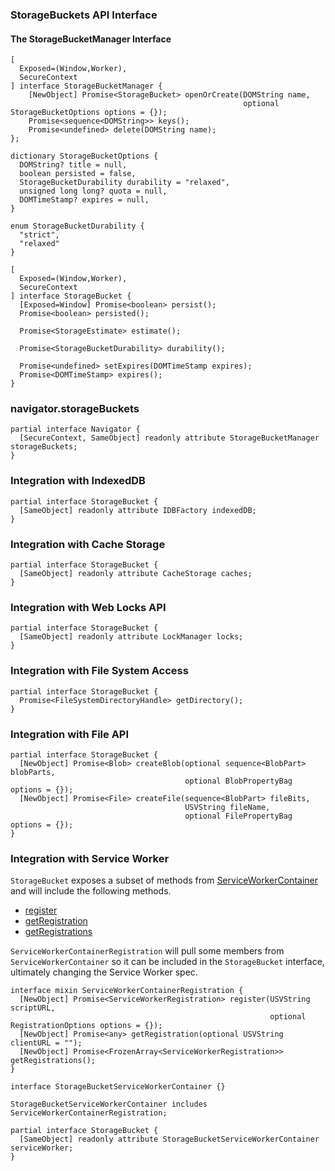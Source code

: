### StorageBuckets API Interface

#### The StorageBucketManager Interface
```
[
  Exposed=(Window,Worker),
  SecureContext
] interface StorageBucketManager {
    [NewObject] Promise<StorageBucket> openOrCreate(DOMString name,
                                                    optional StorageBucketOptions options = {});
    Promise<sequence<DOMString>> keys();
    Promise<undefined> delete(DOMString name);
};

dictionary StorageBucketOptions {
  DOMString? title = null,
  boolean persisted = false,
  StorageBucketDurability durability = "relaxed",
  unsigned long long? quota = null,
  DOMTimeStamp? expires = null,
}

enum StorageBucketDurability {
  "strict",
  "relaxed"
}

[
  Exposed=(Window,Worker),
  SecureContext
] interface StorageBucket {
  [Exposed=Window] Promise<boolean> persist();
  Promise<boolean> persisted();

  Promise<StorageEstimate> estimate();

  Promise<StorageBucketDurability> durability();

  Promise<undefined> setExpires(DOMTimeStamp expires);
  Promise<DOMTimeStamp> expires();
}
```

### navigator.storageBuckets
```
partial interface Navigator {
  [SecureContext, SameObject] readonly attribute StorageBucketManager storageBuckets;
}
```

### Integration with IndexedDB
```
partial interface StorageBucket {
  [SameObject] readonly attribute IDBFactory indexedDB;
}
```

### Integration with Cache Storage
```
partial interface StorageBucket {
  [SameObject] readonly attribute CacheStorage caches;
}
```

### Integration with Web Locks API
```
partial interface StorageBucket {
  [SameObject] readonly attribute LockManager locks;
}
```

### Integration with File System Access
```
partial interface StorageBucket {
  Promise<FileSystemDirectoryHandle> getDirectory();
}
```

### Integration with File API
```
partial interface StorageBucket {
  [NewObject] Promise<Blob> createBlob(optional sequence<BlobPart> blobParts,
                                       optional BlobPropertyBag options = {});
  [NewObject] Promise<File> createFile(sequence<BlobPart> fileBits,
                                       USVString fileName,
                                       optional FilePropertyBag options = {});
}
```

### Integration with Service Worker
`StorageBucket` exposes a subset of methods from [ServiceWorkerContainer](https://w3c.github.io/ServiceWorker/#serviceworkercontainer) and will include the following methods. 
- [register](https://w3c.github.io/ServiceWorker/#dom-serviceworkercontainer-register)
- [getRegistration](https://w3c.github.io/ServiceWorker/#dom-serviceworkercontainer-getregistration)
- [getRegistrations](https://w3c.github.io/ServiceWorker/#dom-serviceworkercontainer-getregistrations)


`ServiceWorkerContainerRegistration` will pull some members from `ServiceWorkerContainer` so it can be included in the `StorageBucket` interface, ultimately changing the Service Worker spec.
```
interface mixin ServiceWorkerContainerRegistration {
  [NewObject] Promise<ServiceWorkerRegistration> register(USVString scriptURL,
                                                          optional RegistrationOptions options = {});
  [NewObject] Promise<any> getRegistration(optional USVString clientURL = "");
  [NewObject] Promise<FrozenArray<ServiceWorkerRegistration>> getRegistrations();
}
```
```
interface StorageBucketServiceWorkerContainer {}

StorageBucketServiceWorkerContainer includes ServiceWorkerContainerRegistration;

partial interface StorageBucket {
  [SameObject] readonly attribute StorageBucketServiceWorkerContainer serviceWorker;
}
```
